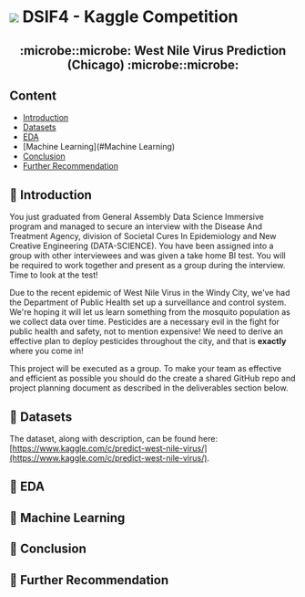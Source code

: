 # ![](https://ga-dash.s3.amazonaws.com/production/assets/logo-9f88ae6c9c3871690e33280fcf557f33.png) DSIF4 - Kaggle Competition
<h2 align="center">:microbe::microbe: West Nile Virus Prediction (Chicago) :microbe::microbe:</h2>

## Content
- [Introduction](#Introduction)
- [Datasets](#Datasets)
- [EDA](#EDA)
- [Machine Learning](#Machine Learning)
- [Conclusion](#Conclusion)
- [Further Recommendation](#fr)

##  :test_tube: Introduction

You just graduated from General Assembly Data Science Immersive program and managed to secure an interview with the Disease And Treatment Agency, division of Societal Cures In Epidemiology and New Creative Engineering (DATA-SCIENCE). You have been assigned into a group with other interviewees and was given a take home BI test. You will be required to work together and present as a group during the interview. Time to look at the test!

Due to the recent epidemic of West Nile Virus in the Windy City, we've had the Department of Public Health set up a surveillance and control system. We're hoping it will let us learn something from the mosquito population as we collect data over time. Pesticides are a necessary evil in the fight for public health and safety, not to mention expensive! We need to derive an effective plan to deploy pesticides throughout the city, and that is **exactly** where you come in!

This project will be executed as a group.  To make your team as effective and efficient as possible you should do the create a shared GitHub repo and project planning document as described in the deliverables section below.

## :test_tube: Datasets

The dataset, along with description, can be found here: [https://www.kaggle.com/c/predict-west-nile-virus/](https://www.kaggle.com/c/predict-west-nile-virus/).

## :test_tube: EDA

## :test_tube: Machine Learning

## :test_tube: Conclusion

## <a name="fr"></a> :test_tube: Further Recommendation
